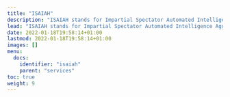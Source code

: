 ```yaml
---
title: "ISAIAH"
description: "ISAIAH stands for Impartial Spectator Automated Intelligence Aggregation Hub"
lead: "ISAIAH stands for Impartial Spectator Automated Intelligence Aggregation Hub"
date: 2022-01-18T19:58:14+01:00
lastmod: 2022-01-18T19:58:14+01:00
images: []
menu:
  docs:
    identifier: "isaiah"
    parent: "services"    
toc: true
weight: 9
---
```



